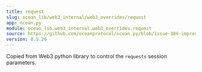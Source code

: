 ```yaml
---
title: request
slug: ocean_lib/web3_internal/web3_overrides/request
app: ocean.py
module: ocean_lib.web3_internal.web3_overrides.request
source: https://github.com/oceanprotocol/ocean.py/blob/issue-384-improve-docs/ocean_lib/web3_internal/web3_overrides/request.py
version: 0.5.26
---
```

Copied from Web3 python library to control the `requests` session parameters.

